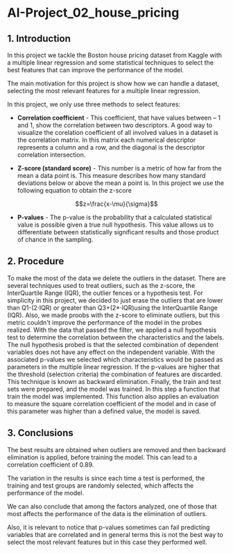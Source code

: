 # AI-Project_02_house_pricing
## 1.	Introduction
In this project we tackle the Boston house pricing dataset from Kaggle with a multiple linear regression and some statistical techniques to select the best features that can improve the performance of the model.

The main motivation for this project is show how we can handle a dataset, selecting the most relevant features for a multiple linear regression.

In this project, we only use three methods to select features:

- **Correlation coefficient** -
    This coefficient, that have values between – 1 and 1, show the correlation between two descriptors. A good way to visualize the corelation coefficient of all involved values in a dataset is the correlation matrix. In this matrix each numerical descriptor represents a column and a row, and the diagonal is the descriptor correlation intersection.
    
- **Z-score (standard score)** -
    This number is a metric of how far from the mean a data point is. This measure describes how many standard deviations below or above the mean a point is. 
    In this project we use the following equation to obtain the z-score
    
 $$z=\frac{x-\mu}{\sigma}$$
    
- **P-values** -
    The p-value is the probability that a calculated statistical value is possible given a true null hypothesis. This value allows us to differentiate between statistically significant results and those product of chance in the sampling. 

## 2.	Procedure
 
To make the most of the data we delete the outliers in the dataset. There are several techniques used to treat outliers, such as the z-score, the InterQuartile Range (IQR), the outlier fences or a hypothesis test. For simplicity in this project, we decided to just erase the outliers that are lower than Q1-(2$\cdot$IQR) or greater than Q3+(2*$\cdot$IQR)using the InterQuartile Range (IQR). 
Also, we made proobs with the z-score to eliminate outliers, but this metric couldn't improve the performance of the model in the probes realized.
With the data that passed the filter, we applied a null hypothesis test to determine the correlation between the characteristics and the labels. The null hypothesis probed is that the selected combination of dependent variables does not have any effect on the independent variable. With the associated p-values we selected which characteristics would be passed as parameters in the multiple linear regression. If the p-values are higher that the threshold (selection criteria) the combination of features are discarded. This technique is known as backward elimination.
Finally, the train and test sets were prepared, and the model was trained. In this step a function that train the model was implemented. This function also applies an evaluation to measure the square correlation coefficient of the model and in case of this parameter was higher than a defined value, the model is saved.

## 3.	Conclusions

The best results are obtained when outliers are removed and then backward elimination is applied, before training the model. This can lead to a correlation coefficient of 0.89.

The variation in the results is since each time a test is performed, the training and test groups are randomly selected, which affects the performance of the model.

We can also conclude that among the factors analyzed, one of those that most affects the performance of the data is the elimination of outliers. 

Also, it is relevant to notice that p-values sometimes can fail predicting variables that are correlated and in general terms this is not the best way to select the most relevant features but in this case they performed well.
